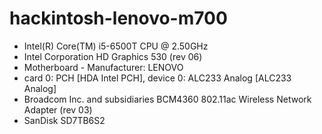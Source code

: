 # hackintosh-lenovo-m700

- Intel(R) Core(TM) i5-6500T CPU @ 2.50GHz
- Intel Corporation HD Graphics 530 (rev 06)
- Motherboard - Manufacturer: LENOVO
- card 0: PCH [HDA Intel PCH], device 0: ALC233 Analog [ALC233 Analog]
- Broadcom Inc. and subsidiaries BCM4360 802.11ac Wireless Network Adapter (rev 03)
- SanDisk SD7TB6S2
